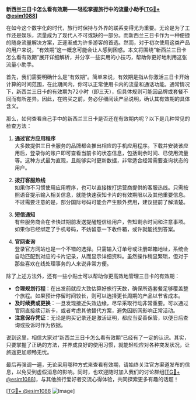 **新西兰三日卡怎么看有效期——轻松掌握旅行中的流量小助手[[TG💪+ @esim1088](https://t.me/s/esim1088)]**

在如今这个数字化的时代，旅行时保持与外界的联系变得尤为重要。无论是为了工作还是娱乐，流量成为了现代人不可或缺的一部分。而新西兰三日卡作为一种便捷的随身流量解决方案，正逐渐成为许多游客的首选。然而，对于初次使用这类产品的用户来说，“有效期”这一概念可能会让人感到困惑。本文将围绕“新西兰三日卡怎么看有效期”展开详细解析，并分享一些实用的小技巧，帮助你更好地利用这张流量小助手。

首先，我们需要明确什么是“有效期”。简单来说，有效期是指从你激活三日卡开始计算的时间范围，在此期间内，你可以正常使用卡内的流量和通话功能。通常情况下，新西兰三日卡的有效期为72小时（即三天），但具体规则可能因品牌或套餐不同而有所差异。因此，在购买之前，务必仔细阅读产品说明，确认其有效期的具体含义。

那么，如何查看自己手中的新西兰三日卡是否还在有效期内呢？以下是几种常见的检查方法：

1. **通过官方应用程序**  
   大多数提供三日卡服务的品牌都会推出相应的手机应用程序。下载并安装该应用后，登录你的账户即可查看当前卡的状态信息，包括剩余时间、已使用流量等。这种方式最为直观，且能够实时更新数据，非常适合经常需要查询状态的用户。

2. **拨打客服热线**  
   如果你不习惯使用应用程序，也可以直接拨打运营商提供的客服热线。只需按照语音提示输入相关信息，就能快速获知卡片的有效期限以及其他重要信息。不过需要注意的是，部分国际号码可能会产生额外费用，建议提前了解清楚。

3. **短信通知**  
   有些服务商会在卡快过期前发送提醒短信给用户，告知剩余时间和注意事项。如果你已经绑定了手机号码，不妨留意一下收件箱，或许就能找到答案。

4. **官网查询**  
   登录官方网站也是一个不错的选择。只需输入订单号或注册邮箱地址，系统会自动匹配到对应的卡片记录，从而显示详细资料。虽然操作稍显繁琐，但对于那些喜欢在线处理事务的人来说非常方便。

除了上述方法外，还有一些小贴士可以帮助你更高效地管理三日卡的有效期：

- **合理规划行程**：在出发前就应大致估算好旅行天数，确保所选套餐足够覆盖整个旅程。如果预计停留时间较长，则可以选择更长周期的产品以节省成本。
- **及时续费或更换**：一旦发现接近失效边缘，尽早采取行动非常重要。可以通过官网直接续订新卡，或者考虑其他替代方案，避免因断网影响正常活动。
- **注意保存凭证**：无论是购买记录还是激活证明，都应当妥善保管，以便日后查询或投诉时作为依据。

说到这里，相信大家对“新西兰三日卡怎么看有效期”已经有了一定的认识。其实，只要掌握了正确的方法，并养成良好的使用习惯，就能轻松应对各种突发状况，让旅途更加顺畅无忧。

最后再强调一遍，无论采用哪种方式来查看有效期，请始终关注官方渠道发布的信息，以免受到虚假消息的影响。同时，也欢迎随时加入我们的讨论群组[[TG💪+ @esim1088](https://t.me/s/esim1088)]，与其他旅行爱好者交流心得体验，共同探索更多有趣的话题！

[[TG💪+ @esim1088](https://t.me/s/esim1088) ![Image](https://i.postimg.cc/4NQfJmqS/Snipaste-2025-05-13-00-14-12.png)]